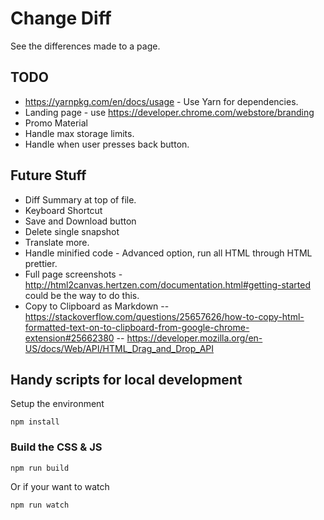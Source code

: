 # Change Diff

See the differences made to a page.

## TODO

  - https://yarnpkg.com/en/docs/usage - Use Yarn for dependencies. 
  - Landing page - use https://developer.chrome.com/webstore/branding
  - Promo Material
  - Handle max storage limits.
  - Handle when user presses back button.

## Future Stuff

  - Diff Summary at top of file.
  - Keyboard Shortcut
  - Save and Download button
  - Delete single snapshot
  - Translate more.
  - Handle minified code - Advanced option, run all HTML through HTML prettier.
  - Full page screenshots - http://html2canvas.hertzen.com/documentation.html#getting-started could be the way to do this.
  - Copy to Clipboard as Markdown 
    -- https://stackoverflow.com/questions/25657626/how-to-copy-html-formatted-text-on-to-clipboard-from-google-chrome-extension#25662380
    -- https://developer.mozilla.org/en-US/docs/Web/API/HTML_Drag_and_Drop_API

## Handy scripts for local development

Setup the environment 

    npm install

### Build the CSS & JS

    npm run build

Or if your want to watch

    npm run watch
